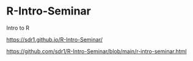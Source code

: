# R-Intro-Seminar
 Intro to R

https://sdr1.github.io/R-Intro-Seminar/

https://github.com/sdr1/R-Intro-Seminar/blob/main/r-intro-seminar.html
